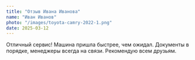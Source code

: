 ```yaml
---
title: "Отзыв Ивана Иванова"
name: "Иван Иванов"
photo: "/images/toyota-camry-2022-1.png"
date: 2025-03-12
---
```

Отличный сервис! Машина пришла быстрее, чем ожидал. Документы в порядке,
менеджеры всегда на связи. Рекомендую всем друзьям.
